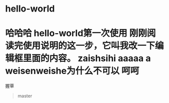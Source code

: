 # hello-world
 哈哈哈
hello-world第一次使用
刚刚阅读完使用说明的这一步，它叫我改一下编辑框里面的内容。
zaishsihi
aaaaa
a
weisenweishe为什么不可以
呵呵
=======
握草
> master

